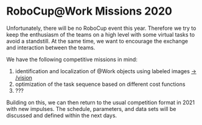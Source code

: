 # RoboCup@Work Missions 2020

Unfortunately, there will be no RoboCup event this year. Therefore we try to keep the enthusiasm of the teams on a high level with some virtual tasks to avoid a standstill. At the same time, we want to encourage the exchange and interaction between the teams.

We have the following competitive missions in mind:
1. identification and localization of @Work objects using labeled images [-> /vision](https://github.com/robocup-at-work/missions/tree/master/vision)
2. optimization of the task sequence based on different cost functions
3. ???

Building on this, we can then return to the usual competition format in 2021 with new impulses. The schedule, parameters, and data sets will be discussed and defined within the next days.

